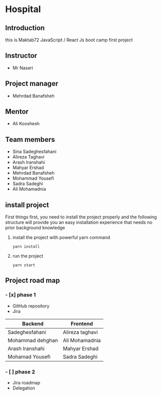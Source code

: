 # Hospital

## Introduction
this is Maktab72 JavaScript / React Js boot camp first project

## Instructor
* Mr Naseri

## Project manager
* Mehrdad Banafsheh

## Mentor
* Ali Kooshesh

## Team members
* Sina Sadeghesfahani
* Alireza Taghavi
* Arash Iranshahi
* Mahyar Ershad
* Mehrdad Banafsheh
* Mohammad Yousefi
* Sadra Sadeghi
* Ali Mohamadnia

## install project

First things first, you need to install the project properly and the following structure will provide you an easy installation experience that needs no prior background knowledge

1. install the project with powerful yarn command
    ```
    yarn install
    ```
2. run the project
    ```
    yarn start
    ```

## Project road map

### - [x] phase 1
* GitHub repository
* Jira

 
Backend | Frontend
-----|----------
Sadeghesfahani | Alireza taghavi
Mohammad dehghan  | Ali Mohamadnia
Arash Iranshahi | Mahyar Ershad 
Mohamad Yousefi | Sadra Sadeghi


### - [ ] phase 2
* Jira roadmap
* Delegation
